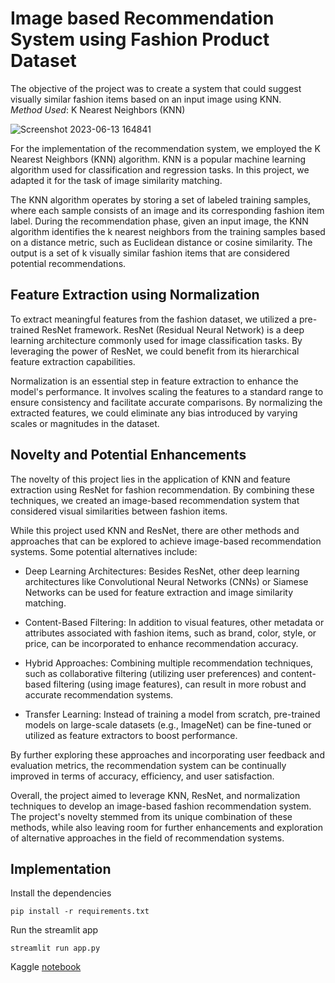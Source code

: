 # Image based Recommendation System using Fashion Product Dataset
The objective of the project was to create a system that could suggest visually similar fashion items based on an input image using KNN.  
*Method Used*: K Nearest Neighbors (KNN)  

![Screenshot 2023-06-13 164841](https://github.com/parakatta/Image-based-recommendation-system/assets/83866928/798360d1-4758-4f72-9894-77b2e53e635a)

For the implementation of the recommendation system, we employed the K Nearest Neighbors (KNN) algorithm. KNN is a popular machine learning algorithm used for classification and regression tasks. In this project, we adapted it for the task of image similarity matching.

The KNN algorithm operates by storing a set of labeled training samples, where each sample consists of an image and its corresponding fashion item label. During the recommendation phase, given an input image, the KNN algorithm identifies the k nearest neighbors from the training samples based on a distance metric, such as Euclidean distance or cosine similarity. The output is a set of k visually similar fashion items that are considered potential recommendations.

## Feature Extraction using Normalization
To extract meaningful features from the fashion dataset, we utilized a pre-trained ResNet framework. ResNet (Residual Neural Network) is a deep learning architecture commonly used for image classification tasks. By leveraging the power of ResNet, we could benefit from its hierarchical feature extraction capabilities.

Normalization is an essential step in feature extraction to enhance the model's performance. It involves scaling the features to a standard range to ensure consistency and facilitate accurate comparisons. By normalizing the extracted features, we could eliminate any bias introduced by varying scales or magnitudes in the dataset.

## Novelty and Potential Enhancements
The novelty of this project lies in the application of KNN and feature extraction using ResNet for fashion recommendation. By combining these techniques, we created an image-based recommendation system that considered visual similarities between fashion items.

While this project used KNN and ResNet, there are other methods and approaches that can be explored to achieve image-based recommendation systems. Some potential alternatives include:

- Deep Learning Architectures: Besides ResNet, other deep learning architectures like Convolutional Neural Networks (CNNs) or Siamese Networks can be used for feature extraction and image similarity matching.

- Content-Based Filtering: In addition to visual features, other metadata or attributes associated with fashion items, such as brand, color, style, or price, can be incorporated to enhance recommendation accuracy.

- Hybrid Approaches: Combining multiple recommendation techniques, such as collaborative filtering (utilizing user preferences) and content-based filtering (using image features), can result in more robust and accurate recommendation systems.

- Transfer Learning: Instead of training a model from scratch, pre-trained models on large-scale datasets (e.g., ImageNet) can be fine-tuned or utilized as feature extractors to boost performance.

By further exploring these approaches and incorporating user feedback and evaluation metrics, the recommendation system can be continually improved in terms of accuracy, efficiency, and user satisfaction.

Overall, the project aimed to leverage KNN, ResNet, and normalization techniques to develop an image-based fashion recommendation system. The project's novelty stemmed from its unique combination of these methods, while also leaving room for further enhancements and exploration of alternative approaches in the field of recommendation systems.

## Implementation  

Install the dependencies  
 ```
 pip install -r requirements.txt
 ```  
 Run the streamlit app  
 ```
 streamlit run app.py
 ```  
 
 Kaggle [notebook](https://www.kaggle.com/code/aleemaparakatta/image-based-recommendation-system-fashion/)
 
